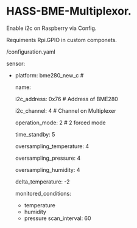 # HASS-BME-Multiplexor.
Enable i2c on Raspberry via Config. 

Requiments Rpi.GPIO in custom componets. 

/configuration.yaml

sensor:
  - platform: bme280_new_c #
  
    name: 
    
    i2c_address: 0x76 # Address of BME280
    
    i2c_channel: 4 # Channel on Multiplexer
    
    operation_mode: 2 # 2 forced mode
    
    time_standby: 5
    
    oversampling_temperature: 4
    
    oversampling_pressure: 4
    
    oversampling_humidity: 4
    
    delta_temperature: -2
    
    monitored_conditions:
    
      - temperature
      - humidity
      - pressure
    scan_interval: 60

